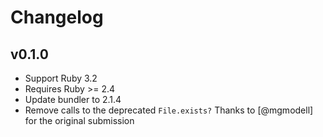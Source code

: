 # Changelog

## v0.1.0
  * Support Ruby 3.2
  * Requires Ruby >= 2.4
  * Update bundler to 2.1.4
  * Remove calls to the deprecated `File.exists?` Thanks to [@mgmodell] for the original submission

